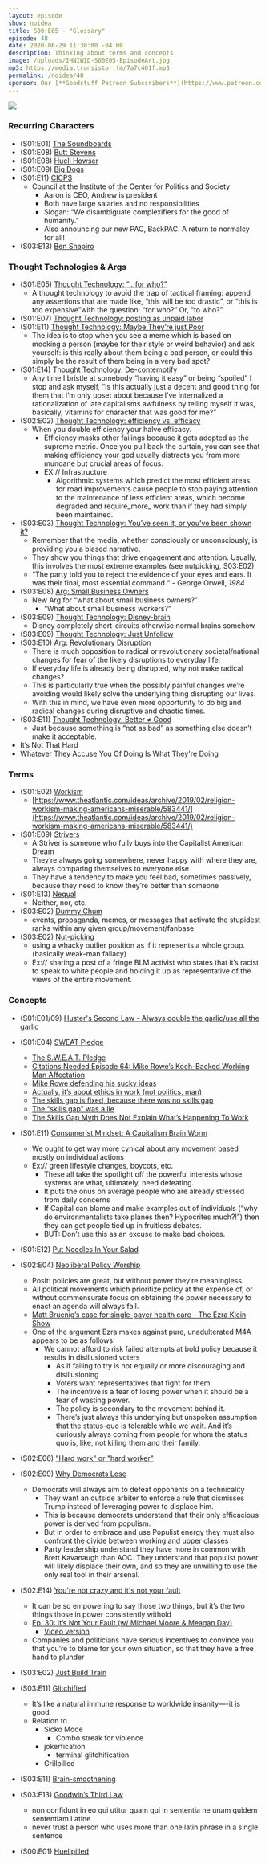 ```yaml
---
layout: episode
show: noidea
title: S00:E05 - "Glossary"
episode: 48
date: 2020-06-29 11:30:00 -04:00
description: Thinking about terms and concepts.
image: /uploads/IHNIWID-S00E05-EpisodeArt.jpg
mp3: https://media.transistor.fm/7a7c401f.mp3
permalink: /noidea/48
sponsor: Our [**Goodstuff Patreon Subscribers**](https://www.patreon.com/goodstuff "Goodstuff on Patreon") and listeners just like you! Support your favorite podcasts directly to get exclusive unedited episodes and more.
---
```


![](/uploads/IHNIWID-S00E05-EpisodeArt.jpg)

### Recurring Characters

- (S01:E01) [The Soundboards](https://goodstuff.network/noidea/1)
- (S01:E08) [Butt Stevens](https://goodstuff.network/noidea/8)
- (S01:E08) [Huell Howser](https://goodstuff.network/noidea/8)
- (S01:E09) [Big Dogs](https://goodstuff.network/noidea/9)
- (S01:E11) [CICPS](https://goodstuff.network/noidea/11)
    - Council at the Institute of the Center for Politics and Society
        - Aaron is CEO, Andrew is president
        - Both have large salaries and no responsibilities
        - Slogan: “We disambiguate complexifiers for the good of humanity.”
        - Also announcing our new PAC, BackPAC. A return to normalcy for all!
- (S03:E13) [Ben Shapiro](https://goodstuff.network/noidea/42)

### Thought Technologies & Args

- (S01:E05) [Thought Technology: "...for who?"](https://goodstuff.network/noidea/5)
    - A thought technology to avoid the trap of tactical framing: append any assertions that are made like, “this will be too drastic”, or “this is too expensive”with the question: “for who?” Or, “to who?”
- (S01:E07) [Thought Technology: posting as unpaid labor](https://goodstuff.network/noidea/7)
- (S01:E11) [Thought Technology: Maybe They’re just Poor](https://goodstuff.network/noidea/11)
    - The idea is to stop when you see a meme which is based on mocking a person (maybe for their style or weird behavior) and ask yourself: is this really about them being a bad person, or could this simply be the result of them being in a very bad spot?
- (S01:E14) [Thought Technology: De-contemptify](https://goodstuff.network/noidea/14)
    - Any time I bristle at somebody “having it easy” or being “spoiled” I stop and ask myself, “is this actually just a decent and good thing for them that I’m only upset about because I’ve internalized a rationalization of late capitalisms awfulness by telling myself it was, basically, vitamins for character that was good for me?”
- (S02:E02) [Thought Technology: efficiency vs. efficacy](https://goodstuff.network/noidea/16)
    - When you double efficiency your halve efficacy.
        - Efficiency masks other failings because it gets adopted as the supreme metric. Once you pull back the curtain, you can see that making efficiency your god usually distracts you from more mundane but crucial areas of focus.
        - EX:// Infrastructure
            - Algorithmic systems which predict the most efficient areas for road improvements cause people to stop paying attention to the maintenance of less efficient areas, which become degraded and require_more_ work than if they had simply been maintained.
- (S03:E03) [Thought Technology: You’ve seen it, or you’ve been shown it?](https://goodstuff.network/noidea/32)
    - Remember that the media, whether consciously or unconsciously, is providing you a biased narrative.
    - They show you things that drive engagement and attention. Usually, this involves the most extreme examples (see nutpicking, S03:E02)
    - “The party told you to reject the evidence of your eyes and ears. It was their final, most essential command.“ - George Orwell, *1984*
- (S03:E08) [Arg: Small Business Owners](https://goodstuff.network/noidea/37)
    - New Arg for “what about small business owners?”
        - “What about small business workers?”
- (S03:E09) [Thought Technology: Disney-brain](https://goodstuff.network/noidea/38)
    - Disney completely short-circuits otherwise normal brains somehow
- (S03:E09) [Thought Technology: Just Unfollow](https://goodstuff.network/noidea/38)
- (S03:E10) [Arg: Revolutionary Disruption](https://goodstuff.network/noidea/39)
    - There is much opposition to radical or revolutionary societal/national changes for fear of the likely disruptions to everyday life.
    - If everyday life is already being disrupted, why not make radical changes?
    - This is particularly true when the possibly painful changes we’re avoiding would likely solve the underlying thing disrupting our lives.
    - With this in mind, we have even more opportunity to do big and radical changes during disruptive and chaotic times.
- (S03:E11) [Thought Technology: Better ≠ Good](https://goodstuff.network/noidea/40)
    - Just because something is “not as bad” as something else doesn’t make it acceptable.
- It’s Not That Hard
- Whatever They Accuse You Of Doing Is What They're Doing

### Terms

- (S01:E02) [Workism](https://goodstuff.network/noidea/2)
    - [https://www.theatlantic.com/ideas/archive/2019/02/religion-workism-making-americans-miserable/583441/](https://www.theatlantic.com/ideas/archive/2019/02/religion-workism-making-americans-miserable/583441/)
- (S01:E09) [Strivers](https://goodstuff.network/noidea/9)
    - A Striver is someone who fully buys into the Capitalist American Dream
    - They’re always going somewhere, never happy with where they are, always comparing themselves to everyone else
    - They have a tendency to make you feel bad, sometimes passively, because they need to know they’re better than someone
- (S01:E13) [Nequal](https://goodstuff.network/noidea/13)
    - Neither, nor, etc.
- (S03:E02) [Dummy Chum](https://goodstuff.network/noidea/31)
    - events, propaganda, memes, or messages that activate the stupidest ranks within any given group/movement/fanbase
- (S03:E02) [Nut-picking](https://goodstuff.network/noidea/31)
    - using a whacky outlier position as if it represents a whole group. (basically weak-man fallacy)
    - Ex:// sharing a post of a fringe BLM activist who states that it’s racist to speak to white people and holding it up as representative of the views of the entire movement.

### Concepts

- (S01:E01/09) [Huster's Second Law - Always double the garlic/use all the garlic](https://goodstuff.network/noidea/1)

- (S01:E04) [SWEAT Pledge](https://goodstuff.network/noidea/4)
    - [The S.W.E.A.T. Pledge](https://www.notion.so/S01-E04-35ce9d3a170843cea1f0a5d84cc3445c#c6598e30c5b048f99a9a34fa5a7da1e3)
    - [Citations Needed Episode 64: Mike Rowe’s Koch-Backed Working Man Affectation](https://soundcloud.com/citationsneeded/episode-64-mike-rowes-koch-backed-working-man-affectation)
    - [Mike Rowe defending his sucky ideas](http://mikerowe.com/2019/02/off-the-wall-i-find-parts-of-the-s-w-e-a-t-pledge-problematic/)
    - [Actually, it’s about ethics in work (not politics, man)](https://www.louderwithcrowder.com/mike-rowe-shares-important-message-about-work-not-politics/)
    - [The skills gap is fixed, because there was no skills gap](https://www.washingtonpost.com/business/2019/01/14/skills-gap-is-fixed-because-there-was-no-skills-gap/?utm_term=.5e77d5df58d9)
    - [The “skills gap” was a lie](https://www.vox.com/2019/1/7/18166951/skills-gap-modestino-shoag-ballance)
    - [The Skills Gap Myth Does Not Explain What’s Happening To Work](https://www.forbes.com/sites/angelahanks/2018/06/26/the-skills-gap-myth-does-not-explain-whats-happening-to-work/#3a93f4835282)
- (S01:E11) [Consumerist Mindset: A Capitalism Brain Worm](https://goodstuff.network/noidea/11)
    - We ought to get way more cynical about any movement based mostly on individual actions
    - Ex:// green lifestyle changes, boycots, etc.
        - These all take the spotlight off the powerful interests whose systems are what, ultimately, need defeating.
        - It puts the onus on average people who are already stressed from daily concerns
        - If Capital can blame and make examples out of individuals (“why do environmentalists take planes then? Hypocrites much?!”) then they can get people tied up in fruitless debates.
        - BUT: Don’t use this as an excuse to make bad choices.
- (S01:E12) [Put Noodles In Your Salad](https://goodstuff.network/noidea/12)
- (S02:E04) [Neoliberal Policy Worship](https://goodstuff.network/noidea/18)
    - Posit: policies are great, but without power they’re meaningless.
    - All political movements which prioritize policy at the expense of, or without commensurate focus on obtaining the power necessary to enact an agenda will always fail.
    - [Matt Bruenig’s case for single-payer health care - The Ezra Klein Show](https://overcast.fm/+QLhXxQkq0)
    - One of the argument Ezra makes against pure, unadulterated M4A appears to be as follows:
        - We cannot afford to risk failed attempts at bold policy because it results in disillusioned voters
            - As if failing to try is not equally or more discouraging and disillusioning
            - Voters want representatives that fight for them
            - The incentive is a fear of losing power when it should be a fear of wasting power.
            - The policy is secondary to the movement behind it.
            - There’s just always this underlying but unspoken assumption that the status-quo is tolerable while we wait. And it’s curiously always coming from people for whom the status quo is, like, not killing them and their family.
- (S02:E06) ["Hard work" or "hard worker"](https://goodstuff.network/noidea/20)
- (S02:E09) [Why Democrats Lose](https://goodstuff.network/noidea/23)
    - Democrats will always aim to defeat opponents on a technicality
        - They want an outside arbiter to enforce a rule that dismisses Trump instead of leveraging power to displace him.
        - This is because democrats understand that their only efficacious power is derived from populism.
        - But in order to embrace and use Populist energy they must also confront the divide between working and upper classes
        - Party leadership understand they have more in common with Brett Kavanaugh than AOC. They understand that populist power will likely displace their own, and so they are unwilling to use the only real tool in their arsenal.
- (S02:E14) [You're not crazy and it's not your fault](https://goodstuff.network/noidea/28)
    - It can be so empowering to say those two things, but it’s the two things those in power consistently withold
    - [Ep. 30: It’s Not Your Fault (w/ Michael Moore & Meagan Day)](https://berniesanders.com/en/podcast/ep-30-its-not-your-fault-w-michael-moore-meagan-day/)
        - [Video version](https://youtu.be/mbAjGvYda0k)
    - Companies and politicians have serious incentives to convince you that you’re to blame for your own situation, so that they have a free hand to plunder
- (S03:E02) [Just Build Train](https://goodstuff.network/noidea/31)
- (S03:E11) [Glitchified](https://goodstuff.network/noidea/40)
    - It’s like a natural immune response to worldwide insanity—-it is good.
    - Relation to
        - Sicko Mode
            - Combo streak for violence
        - jokerfication
            - terminal glitchification
        - Grillpilled
- (S03:E11) [Brain-smoothening](https://goodstuff.network/noidea/40)
- (S03:E13) [Goodwin’s Third Law](https://goodstuff.network/noidea/42)
    - non confidunt in eo qui utitur quam qui in sententia ne unam quidem sententiam Latine
    - never trust a person who uses more than one latin phrase in a single sentence
- (S00:E01) [Huellpilled](https://goodstuff.network/noidea/44)